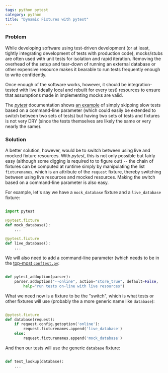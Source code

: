 ```yaml
---
tags: python pytest
category: python
title: "Dynamic Fixtures with pytest"
---
```


### Problem

While developing software using test-driven development (or at least, tightly
integrating development of tests with production code), mocks/stubs are often
used with unit tests for isolation and rapid iteration. Removing the overhead
of the setup and tear-down of running an external database or other expensive
resource makes it bearable to run tests frequently enough to write
confidently.

Once enough of the software works, however, it should be integration-tested
with live (ideally local and rebuilt for every test) resources to ensure that
assumptions made in implementing mocks are valid.

The [_pytest_](http://pytest.org) documentation shows [an example][2] of
simply skipping slow tests based on a command-line parameter (which could
easily be extended to switch between two sets of tests) but having two sets of
tests and fixtures is not very DRY (since the tests themselves are likely the
same or very nearly the same).

### Solution

A better solution, however, would be to switch between using live and mocked
fixture resources. With _pytest_, this is not only possible but fairly easy
(although some digging is required to to figure out) -- the chain of fixtures
can be computed at runtime simply by manipulating the list `fixturenames`,
which is an attribute of the `request` fixture, thereby switching between
using live resources and mocked resources. Making the switch based on a
command-line parameter is also easy.

For example, let's say we have a `mock_database` fixture and a `live_database`
fixture:

```python

import pytest

@pytest.fixture
def mock_database():
    ...

@pytest.fixture
def live_database():
    ...

```

We will also need to add a command-line parameter (which needs to be in the
[top-most `conftest.py`][1]:

```python

def pytest_addoption(parser):
    parser.addoption("--online", action="store_true", default=False,
        help="run tests on-line with live resources")

```

What we need now is a fixture to be the "switch", which is what tests or other
fixtures will use (probably the a more generic name like `database`):

```python

@pytest.fixture
def database(request):
    if request.config.getoption('online'):
        request.fixturenames.append('live_database')
    else:
        request.fixturenames.append('mock_database')

```

And then our tests will use the generic `database` fixture:

```python

def test_lookup(database):
    ...

```



[1]: http://pytest.org/latest/writing_plugins.html#_pytest.hookspec.pytest_addoption

[2]: http://pytest.org/latest/example/simple.html#control-skipping-of-tests-according-to-command-line-option
